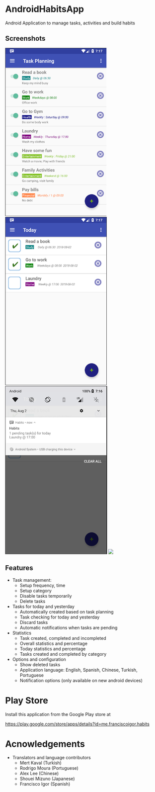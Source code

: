 # AndroidHabitsApp
Android Application to manage tasks, activities and build habits

## Screenshots

![](playstore/screenshot01.png)
![](playstore/screenshot02.png)
![](playstore/screenshot03.png)
![](playstore/screnshot04.png)

## Features

* Task management:
  * Setup frequency, time 
  * Setup category
  * Disable tasks temporarily
  * Delete tasks
* Tasks for today and yesterday
  * Automatically created based on task planning
  * Task checking for today and yesterday
  * Discard tasks
  * Automatic notifications when tasks are pending
* Statistics
  * Task created, completed and incompleted
  * Overall statistics and percentage
  * Today statistics and percentage
  * Tasks created and completed by category
* Options and configuration
  * Show deleted tasks
  * Application language: English, Spanish, Chinese, Turkish, Portuguese
  * Notification options (only available on new android devices)
  
# Play Store

Install this application from the Google Play store at

https://play.google.com/store/apps/details?id=me.franciscoigor.habits



  
# Acnowledgements

* Translators and language contributors
  * Mert Kaval (Turkish)
  * Rodrigo Moura (Portuguese)
  * Alex Lee (Chinese)
  * Shouei Mizuno (Japanese)
  * Francisco Igor (Spanish)
  





